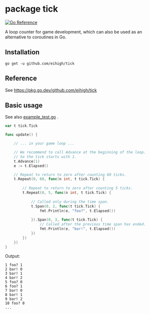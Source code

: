 # package tick
[![Go Reference](https://pkg.go.dev/badge/github.com/eihigh/tick.svg)](https://pkg.go.dev/github.com/eihigh/tick)

A loop counter for game development, which can also be used as an alternative to coroutines in Go.

## Installation
```
go get -u github.com/eihigh/tick
```

## Reference
See https://pkg.go.dev/github.com/eihigh/tick


## Basic usage
See also [example_test.go](https://github.com/eihigh/tick/blob/main/example_test.go) .

```go
var t tick.Tick

func update() {

	// ... in your game loop ...

	// We recommend to call Advance at the beginning of the loop.
	// So the tick starts with 1.
	t.Advance(1)
	e := t.Elapsed()

	// Repeat to return to zero after counting 60 ticks.
	t.Repeat(0, 60, func(n int, t tick.Tick) {
  
		// Repeat to return to zero after counting 5 ticks.
		t.Repeat(0, 5, func(n int, t tick.Tick) {
    
			// Called only during the time span.
			t.Span(0, 2, func(t tick.Tick) {
				fmt.Println(e, "foo?", t.Elapsed())
        
			}).Span(0, 3, func(t tick.Tick) {
				// Called after the previous time span has ended.
				fmt.Println(e, "bar!", t.Elapsed())
			})
		})
	})
}
```

Output:
```
1 foo? 1
2 bar! 0
3 bar! 1
4 bar! 2
5 foo? 0
6 foo? 1
7 bar! 0
8 bar! 1
9 bar! 2
10 foo? 0
...
```
